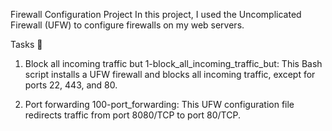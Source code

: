 Firewall Configuration Project
In this project, I used the Uncomplicated Firewall (UFW) to configure firewalls on my web servers.

Tasks 📃
1. Block all incoming traffic but
1-block_all_incoming_traffic_but: This Bash script installs a UFW firewall and blocks all incoming traffic, except for ports 22, 443, and 80.

2. Port forwarding
100-port_forwarding: This UFW configuration file redirects traffic from port 8080/TCP to port 80/TCP.
